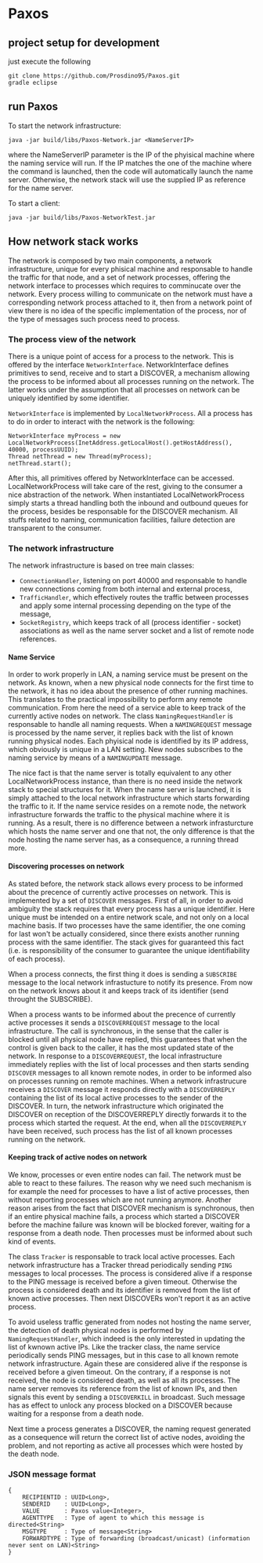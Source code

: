 # Paxos

## project setup for development

just execute the following

```
git clone https://github.com/Prosdino95/Paxos.git
gradle eclipse
```

## run Paxos

To start the network infrastructure:

```
java -jar build/libs/Paxos-Network.jar <NameServerIP>
```

where the NameServerIP parameter is the IP of the phyisical machine where the naming service will run. If the IP matches the one of the machine where the command is launched, then the code will automatically launch the name server. Otherwise, the network stack will use the supplied IP as reference for the name server.

To start a client:

```
java -jar build/libs/Paxos-NetworkTest.jar
```


## How network stack works

The network is composed by two main components, a network infrastructure, unique for every phisical machine and responsable to handle the traffic for that node, and a set of network processes, offering the network interface to processes which requires to comminucate over the network. Every process willing to communicate on the network must have a corresponding network process attached to it, then from a network point of view there is no idea of the specific implementation of the process, nor of the type of messages such process need to process.

### The process view of the network

There is a unique point of access for a process to the network. This is offered by the interface `NetworkInterface`. NetworkInterface defines primitives to send, receive and to start a DISCOVER, a mechanism allowing the process to be informed about all processes running on the network.
The latter works under the assumption that all processes on network can be uniquely identified by some identifier.

`NetworkInterface` is implemented by `LocalNetworkProcess`. All a process has to do in order to interact with the network is the following:

```
NetworkInterface myProcess = new LocalNetworkProcess(InetAddress.getLocalHost().getHostAddress(), 40000, processUUID);
Thread netThread = new Thread(myProcess);
netThread.start();
```

After this, all primitives offered by NetworkInterface can be accessed. LocalNetworkProcess will take care of the rest, giving to the consumer a nice abstraction of the network.
When instantiated LocalNetworkProcess simply starts a thread handling both the inbound and outbound queues for the process, besides be responsable for the DISCOVER mechanism. All stuffs related to naming, communication facilities, failure detection are transparent to the consumer.

### The network infrastructure

The network infrastructure is based on tree main classes: 
* `ConnectionHandler`, listening on port 40000 and responsable to handle new connections coming from both internal and external process,
* `TrafficHandler`, which effectively routes the traffic between processes and apply some internal processing depending on the type of the message,
* `SocketRegistry`, which keeps track of all (process identifier - socket) associations as well as the name server socket and a list of remote node references.

#### Name Service

In order to work properly in LAN, a naming service must be present on the network. As known, when a new physical node connects for the first time to the network, it has no idea about the presence of other running machines. This translates to the practical impossibility to perform any remote communication. From here the need of a service able to keep track of the currently active nodes on network. The class `NamingRequestHandler` is responsable to handle all naming requests. When a `NAMINGREQUEST` message is processed by the name server, it replies back with the list of known running physical nodes. Each phyisical node is identified by its IP address, which obviously is unique in a LAN setting. New nodes subscribes to the naming service by means of a `NAMINGUPDATE` message.

The nice fact is that the name server is totally equivalent to any other LocalNetworkProcess instance, than there is no need inside the network stack to special structures for it. When the name server is launched, it is simply attached to the local network infrastructure which starts forwarding the traffic to it. If the name service resides on a remote node, the network infrastructure forwards the traffic to the physical machine where it is running. As a result, there is no difference between a network infrasturcture which hosts the name server and one that not, the only difference is that the node hosting the name server has, as a consequence, a running thread more.

#### Discovering processes on network

As stated before, the network stack allows every process to be informed about the precence of currently active processes on network. This is implemented by a set of `DISCOVER` messages. First of all, in order to avoid ambiguity the stack requires that every process has a unique identifier. Here unique must be intended on a entire network scale, and not only on a local machine basis. If two processes have the same identifier, the one coming for last won't be actually considered, since there exists another running process with the same identifier. The stack gives for guaranteed this fact (i.e. is responsibility of the consumer to guarantee the unique identifiability of each process). 

When a process connects, the first thing it does is sending a `SUBSCRIBE` message to the local network infrastucture to notify its presence. From now on the network knows about it and keeps track of its identifier (send throught the SUBSCRIBE).

When a process wants to be informed about the precence of currently active processes it sends a `DISCOVERREQUEST` message to the local infrastructure. The call is synchronous, in the sense that the caller is blocked until all physical node have replied, this guarantees that when the control is given back to the caller, it has the most updated state of the network. In response to a `DISCOVERREQUEST`, the local infrastructure immediately replies with the list of local processes and then starts sending `DISCOVER` messages to all known remote nodes, in order to be informed also on processes running on remote machines. 
When a network infrastrucure receives a `DISCOVER` message it responds directly with a `DISCOVERREPLY` containing the list of its local active processes to the sender of the DISCOVER. In turn, the network infrastructure which originated the DISCOVER on reception of the DISCOVERREPLY directly forwards it to the process which started the request. At the end, when all the `DISCOVERREPLY` have been received, such process has the list of all known processes running on the network.

#### Keeping track of active nodes on network

We know, processes or even entire nodes can fail. The network must be able to react to these failures. The reason why we need such mechanism is for example the need for processes to have a list of active processes, then without reporting processes which are not running anymore. Another reason arises from the fact that DISCOVER mechanism is synchronous, then if an entire physical machine fails, a process which started a DISCOVER before the machine failure was known will be blocked forever, waiting for a response from a death node. Then processes must be informed about such kind of events.

The class `Tracker` is responsable to track local active processes. Each network infrastructure has a Tracker thread periodically sending `PING` messages to local processes. The process is considered alive if a response to the PING message is received before a given timeout. Otherwise the process is considered death and its identifier is removed from the list of known active processes. Then next DISCOVERs won't report it as an active process.

To avoid useless traffic generated from nodes not hosting the name server, the detection of death physical nodes is performed by `NamingRequestHandler`, which indeed is the only interested in updating the list of kwnown active IPs. Like the tracker class, the name service periodically sends PING messages, but in this case to all known remote network infrastructure. Again these are considered alive if the response is received before a given timeout. 
On the contrary, if a response is not received, the node is considered death, as well as all its processes. The name server removes its reference from the list of known IPs, and then signals this event by sending a `DISCOVERKILL` in broadcast. Such message has as effect to unlock any process blocked on a DISCOVER because waiting for a response from a death node.

Next time a process generates a DISCOVER, the naming request generated as a consequence will return the correct list of active nodes, avoiding the problem, and not reporting as active all processes which were hosted by the death node.

### JSON message format

```
{
	RECIPIENTID : UUID<Long>,
	SENDERID    : UUID<Long>,
	VALUE       : Paxos value<Integer>,
	AGENTTYPE   : Type of agent to which this message is directed<String>
	MSGTYPE     : Type of message<String>
	FORWARDTYPE : Type of forwarding (broadcast/unicast) (information never sent on LAN)<String>
}
```


